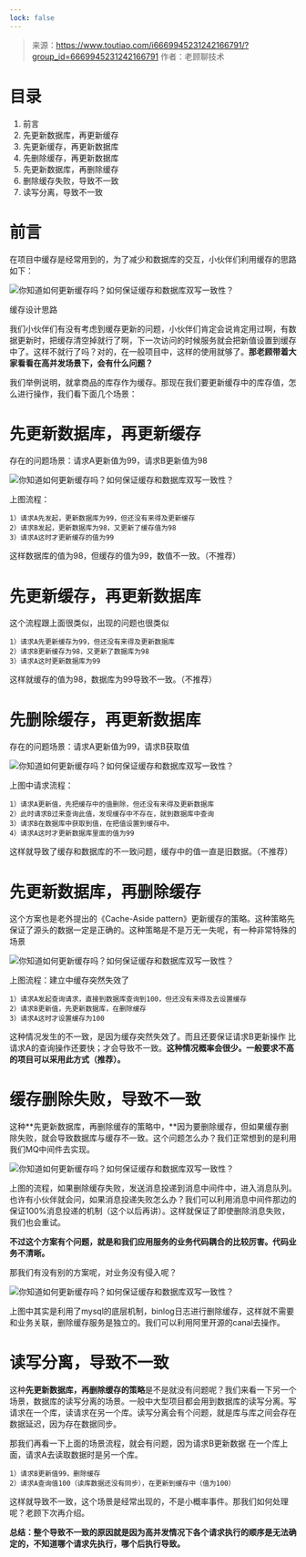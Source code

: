 ```yaml
---
lock: false
---
```



> 来源：https://www.toutiao.com/i6669945231242166791/?group_id=6669945231242166791
> 作者：老顾聊技术

# 目录

1. 前言
2. 先更新数据库，再更新缓存
3. 先更新缓存，再更新数据库
4. 先删除缓存，再更新数据库
5. 先更新数据库，再删除缓存
6. 删除缓存失败，导致不一致
7. 读写分离，导致不一致

# 前言

在项目中缓存是经常用到的，为了减少和数据库的交互，小伙伴们利用缓存的思路如下：

![你知道如何更新缓存吗？如何保证缓存和数据库双写一致性？](https://p3-tt.byteimg.com/origin/pgc-image/c7adc4a4b9b745c0ae541bf87a51dd85?from=pc)

缓存设计思路

我们小伙伴们有没有考虑到缓存更新的问题，小伙伴们肯定会说肯定用过啊，有数据更新时，把缓存清空掉就行了啊，下一次访问的时候服务就会把新值设置到缓存中了。这样不就行了吗？对的，在一般项目中，这样的使用就够了。**那老顾带着大家看看在高并发场景下，会有什么问题？**

我们举例说明，就拿商品的库存作为缓存。那现在我们要更新缓存中的库存值，怎么进行操作，我们看下面几个场景：

# 先更新数据库，再更新缓存

存在的问题场景：请求A更新值为99，请求B更新值为98

![你知道如何更新缓存吗？如何保证缓存和数据库双写一致性？](https://p3-tt.byteimg.com/origin/pgc-image/1780b0e99f824d439cb7e5f16580a1b9?from=pc)



上图流程：

```
1）请求A先发起，更新数据库为99，但还没有来得及更新缓存
2）请求B发起，更新数据库为98，又更新了缓存值为98
3）请求A这时才更新缓存的值为99
```

这样数据库的值为98，但缓存的值为99，数值不一致。（不推荐）

# 先更新缓存，再更新数据库

这个流程跟上面很类似，出现的问题也很类似

```
1）请求A先更新缓存为99，但还没有来得及更新数据库
2）请求B更新缓存为98，又更新了数据库为98
3）请求A这时更新数据库为99
```

这样就缓存的值为98，数据库为99导致不一致。（不推荐）

# 先删除缓存，再更新数据库

存在的问题场景：请求A更新值为99，请求B获取值

![你知道如何更新缓存吗？如何保证缓存和数据库双写一致性？](https://p3-tt.byteimg.com/origin/pgc-image/a02fe5faa5ee44dda29fca239844089e?from=pc)



上图中请求流程：

```
1）请求A更新值，先把缓存中的值删除，但还没有来得及更新数据库
2）此时请求B过来查询此值，发现缓存中不存在，就到数据库中查询
3）请求B在数据库中获取到值，在把值设置到缓存中。
4）请求A这时才更新数据库里面的值为99
```

这样就导致了缓存和数据库的不一致问题，缓存中的值一直是旧数据。（不推荐）

# 先更新数据库，再删除缓存

这个方案也是老外提出的《Cache-Aside pattern》更新缓存的策略。这种策略先保证了源头的数据一定是正确的。这种策略是不是万无一失呢，有一种非常特殊的场景

![你知道如何更新缓存吗？如何保证缓存和数据库双写一致性？](https://p3-tt.byteimg.com/origin/pgc-image/346aa9c195194c879292d83c963bdd14?from=pc)



上图流程：建立中缓存突然失效了

```
1）请求A发起查询请求，直接到数据库查询到100，但还没有来得及去设置缓存
2）请求B更新值，先更新数据库，在删除缓存
3）请求A这时才设置缓存为100
```

这种情况发生的不一致，是因为缓存突然失效了。而且还要保证请求B更新操作 比 请求A的查询操作还要快；才会导致不一致。**这种情况概率会很少。一般要求不高的项目可以采用此方式（推荐）。**

# 缓存删除失败，导致不一致

这种**先更新数据库，再删除缓存的策略中，**因为要删除缓存，但如果缓存删除失败，就会导致数据库与缓存不一致。这个问题怎么办？我们正常想到的是利用我们MQ中间件去实现。

![你知道如何更新缓存吗？如何保证缓存和数据库双写一致性？](https://p1-tt.byteimg.com/origin/pgc-image/caf14923aece4c83b2d626d173530630?from=pc)



上图的流程，如果删除缓存失败，发送消息投递到消息中间件中，进入消息队列。也许有小伙伴就会问，如果消息投递失败怎么办？我们可以利用消息中间件那边的保证100%消息投递的机制（这个以后再讲）。这样就保证了即使删除消息失败，我们也会重试。

**不过这个方案有个问题，就是和我们应用服务的业务代码耦合的比较厉害。代码业务不清晰。**

那我们有没有别的方案呢，对业务没有侵入呢？

![你知道如何更新缓存吗？如何保证缓存和数据库双写一致性？](https://p3-tt.byteimg.com/origin/pgc-image/d30a910508504cf1b9563e328c79e9bf?from=pc)



上图中其实是利用了mysql的底层机制，binlog日志进行删除缓存，这样就不需要和业务关联，删除缓存服务是独立的。我们可以利用阿里开源的canal去操作。

# 读写分离，导致不一致

这种**先更新数据库，再删除缓存的策略**是不是就没有问题呢？我们来看一下另一个场景，数据库的读写分离的场景。一般中大型项目都会用到数据库的读写分离。写请求在一个库，读请求在另一个库。读写分离会有个问题，就是库与库之间会存在数据延迟，因为存在数据同步。

那我们再看一下上面的场景流程，就会有问题，因为请求B更新数据 在一个库上面，请求A去读取数据时是另一个库。

```
1）请求B更新值99，删除缓存
2）请求A查询值100（读库数据还没有同步），在更新到缓存中（值为100）
```

这样就导致不一致，这个场景是经常出现的，不是小概率事件。那我们如何处理呢？老顾下次再介绍。

**总结：整个导致不一致的原因就是因为高并发情况下各个请求执行的顺序是无法确定的，不知道哪个请求先执行，哪个后执行导致。**